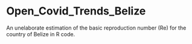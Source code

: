 # Open_Covid_Trends_Belize
An unelaborate estimation of the basic reproduction number (Re) for the country of Belize in R code.
